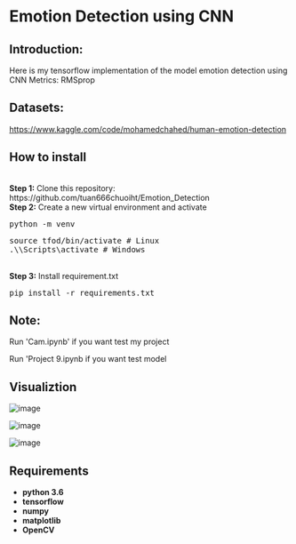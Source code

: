 # Emotion Detection using CNN

## Introduction:

Here is my tensorflow implementation of the model emotion detection using CNN
Metrics: RMSprop

## Datasets:

https://www.kaggle.com/code/mohamedchahed/human-emotion-detection

## How to install

<br/>
<b>Step 1:</b> Clone this repository: https://github.com/tuan666chuoiht/Emotion_Detection
<br/>
<b>Step 2:</b> Create a new virtual environment and activate
<br/>
<pre>
python -m venv <name_venv>
</pre>
<pre>
source tfod/bin/activate # Linux
.\<name_venv>\Scripts\activate # Windows 
</pre> 
<br/>
<b>Step 3:</b> Install requirement.txt 
<pre>
pip install -r requirements.txt
</pre>

## Note:

Run 'Cam.ipynb' if you want test my project

Run 'Project 9.ipynb if you want test model

## Visualiztion

![image](https://github.com/tuan666chuoiht/Emotion_Detection/assets/133035942/3d18f154-3c6c-4f04-860d-77e32e77457f)

![image](https://github.com/tuan666chuoiht/Emotion_Detection/assets/133035942/a703fff8-1ad2-40da-814e-0f3130cd037e)

![image](https://github.com/tuan666chuoiht/Emotion_Detection/assets/133035942/2a84d783-8e52-46b0-9087-ac82ce242f24)

## Requirements

* **python 3.6**
* **tensorflow** 
* **numpy**
* **matplotlib**
* **OpenCV**
